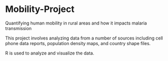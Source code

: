 # Mobility-Project
Quantifying human mobility in rural areas and how it impacts malaria transmission

This project involves analyzing data from a number of sources including cell phone data reports, population density maps, and country shape files. 

R is used to analyze and visualize the data. 
